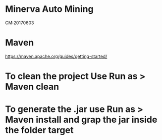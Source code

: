 # Minerva Auto Mining
CM:20170603


# Maven
https://maven.apache.org/guides/getting-started/

# To clean the project Use Run as >  Maven clean 

# To generate the .jar use Run as > Maven install and grap the jar inside the folder target